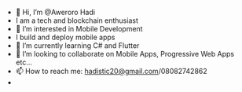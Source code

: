 - 👋 Hi, I’m @Aweroro Hadi
- I am a tech and blockchain enthusiast 
- 👀 I’m interested in Mobile Development
- I build and deploy mobile apps
- 🌱 I’m currently learning C# and Flutter
- 💞️ I’m looking to collaborate on Mobile Apps, Progressive Web Apps etc...
- 📫 How to reach me: hadistic20@gmail.com/08082742862
- 

<!---
Aweroro/Aweroro is a ✨ special ✨ repository because its `README.md` (this file) appears on your GitHub profile.
You can click the Preview link to take a look at your changes.
--->
